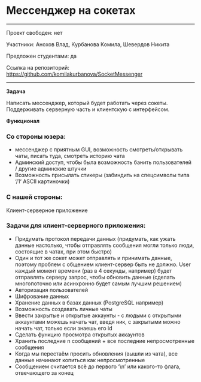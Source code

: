 # Мессенджер на сокетах

---

Проект свободен: нет

Участники: Анохов Влад, Курбанова Комила, Шевердов Никита

Предложен студентами: да

Ссылка на репозиторий: https://github.com/komilakurbanova/SocketMessenger

---

**Задача**

Написать мессенджер, который будет работать через сокеты. Поддерживать серверную часть и клиентскую с интерфейсом.


**Функционал**

### Со стороны юзера:

- мессенджер с приятным GUI, возможность смотреть/открывать чаты, писать  туда, смотреть историю чата
- Админский доступ, чтобы была возможность банить пользователей / другие админские штучки
- Возможность присылать стикеры (забиндить на спецсимволы типа ‘/1‘ ASCII картиночки)

### С нашей стороны:

Клиент-серверное приложение

### Задачи для клиент-серверного приложения:

- Придумать протокол передачи данных (придумать, как ужать данные настолько, чтобы отправлять сообщения могли только люди, состоящие в чатах, при этом быстро)
- Один и тот же сокет может отправлять и принимать данные, поэтому проблем с общением клиент-сервер быть не должно. User каждый момент времени (раз в 4 секунды, например) будет отправлять серверу запрос, чтобы обновить данные (сделать многопоточно или асинхронно будет самым лучшим решением)
- Авторизация пользователей
- Шифрование данных
- Хранение данных в базах данных (PostgreSQL например)
- Возможность создавать личные чаты
- Ввести закрытые и открытые аккаунты - с людьми с открытыми аккаунтами можешь начать чат, введя ник, с закрытыми можно начать чат, только если знаешь его id
- Сделать функцию просмотра открытых аккаунтов
- Хранить последние n сообщений + все последние непросмотренные сообщения
- Когда мы перестаём просить обновления (вышли из чата), все данные начинают копиться как непросмотренные
- Сообщением считается всё до первого ‘\n’ или какого-то флага, отвечающего за конец
